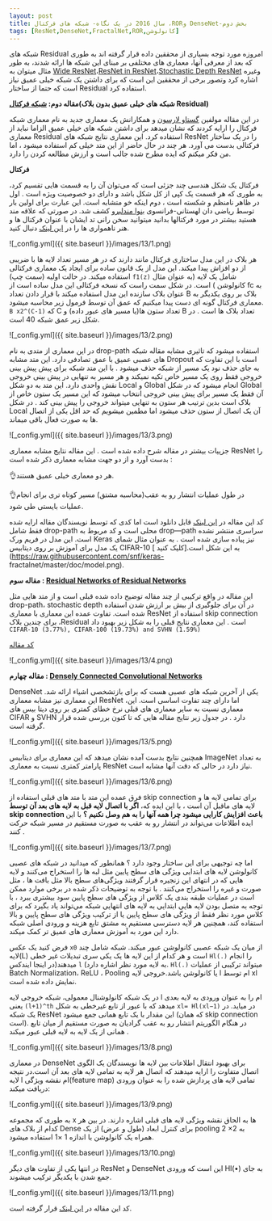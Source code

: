 ```yaml
---
layout: post
title: سال 2016 در یک نگاه- شبکه های فرکتال ،RORو DenseNet-بخش دوم
tags: [ResNet,DenseNet,FractalNet,ROR,کانولوشن]
---
```

شبکه های Residual امروزه مورد توجه بسیاری از محققین داده قرار گرفته اند به طوری که بعد از معرفی آنها، معماری های مختلفی بر مبنای این شبکه ها ارائه شدند، 
به طور مثال میتوان به [Wide ResNet](https://arxiv.org/abs/1605.07146)،[ResNet in ResNet](https://arxiv.org/abs/1603.08029)،[Stochastic Depth ResNet](https://arxiv.org/abs/1603.09382) وغیره اشاره کرد وتصور برخی از محققین این است که برای داشتن یک شبکه خیلی عمیق نیاز است که حتما از ساختار Residual  استفاده کرد.

**مقاله دوم: [شبکه فرکتال]( https://arxiv.org/abs/1605.07648)(شبکه های خیلی عمیق بدون بلاک Residual)**

در این مقاله مولفین [گستاو لارسون](http://people.cs.uchicago.edu/~larsson/) و همکارانش یک معماری جدید به نام معماری شبکه فرکتال را ارایه کردند که نشان میدهد برای داشتن شبکه های خیلی عمیق الزاما نباید از معماری Residual استفاده کرد. این معماری نتایج شبکه های ResNet را در یک ساختار فرکتالی بدست می آورد. هر چند در حال حاضر از این متد خیلی کم استفاده میشود ، اما من فکر میکنم که ایده مطرح شده جالب است و ارزش مطالعه کردن را دارد.

**فرکتال**

فرکتال یک شکل هندسی چند جزئی است که می‌توان آن را به قسمت هایی تقسیم کرد، به طوری که هر قسمت یک کپی از کل  شکل باشد و دارای دو خصوصیت ویژه است . اول در ظاهر نامنظم و شکسته است ، دوم اینکه خو متشابه است. این عبارت برای اولین بار توسط ریاضی  دان لهستانی-فرانسوی [بنوا مندلبرو](https://en.wikipedia.org/wiki/Benoit_Mandelbrot) کشف شد. در صورتی که علاقه مند هستید بیشتر در مورد فرکتالها بدانید میتوانید سخن رانی تد ایشان با عنوان فرکتال ها و هنر ناهمواری ها را در [این لینک](https://www.youtube.com/watch?v=ay8OMOsf6AQ) دنبال کنید.

![_config.yml]({{ site.baseurl }}/images/13/1.png)

هر بلاک در این مدل ساختاری فرکتال مانند دارند که در هر مسیر تعداد لایه ها با ضریبی از دو افزاش پیدا میکند. این مدل از یک قانون ساده برای ایجاد یک معماری فرکتالی استفاده میکند. در حالت اولیه (سمت چپ) `f1(z)` شامل یک لایه (به عنوان مثال کانولوشن ) است. در شکل سمت راست که نسخه فرکتالی این مدل ساده است از fc به عنوان بلاک سازنده این مدل استفاده میکند با قرار دادن تعداد B  بلاک بر روی یکدیگر به معماری فرکتال گونه ای دست پیدا میکنیم که عمق آن توسط فرمول زیر محاسبه میشود. `B x2^(C-1)` که C تعداد ستون ها(یا مسیر های عبور داده) و B تعداد بلاک ها است . در شکل زیر عمق شبکه 40 است.

![_config.yml]({{ site.baseurl }}/images/13/2.png)

در این معماری از متدی به نام drop-path استفاده میشود که تاثیری مشابه مقاله شبکه های عصبی عمیق با عمق تصادفی  دارد. این متد مشابه Dropout است با این تفاوت که به جای حذف نود یک مسیر از شبکه حذف میشود . با این متد شبکه برای پیش پیش بینی خروجی فقط روی یک مسیر خاص تکیه نمیکند و هر مسیر به تنهایی در پیش بینی خروجی نقش واحدی دارد. این متد به دو شکل Local  و Global  انجام میشود که در شکل Global آن فقط یک مسیر برای پیش بینی خروجی انتخاب میشود که این مسیر یک ستون خاص از بلاک است بدین ترتیب هر ستون به تنهایی میتواند خروجی را پیش بینی کند . در شکل Local آن یک اتصال از ستون حذف میشود اما مطمین میشویم که حد اقل یکی از اتصال ها به صورت فعال باقی میماند.

![_config.yml]({{ site.baseurl }}/images/13/3.png)

جزییات بیشتر در مقاله شرح داده شده است . این مقاله نتایج مشابه معماری ResNet را بدست آورد و از دو جهت مشابه معماری ذکر شده است :

 👌هر دو معماری خیلی عمیق هستند.

 👌در طول عملیات انتشار رو به عقب(محاسبه مشتق) مسیر کوتاه تری برای انجام عملیات بایستی طی شود.

کد این مقاله در [این لینک](https://github.com/gustavla/fractalnet) قابل دانلود است اما کدی که توسط نویسندگان مقاله ارایه شده فقط شامل drop-path محلی است و کد مربوط به drop—path سراسری منتشر نشده است. این مدل در فریم ورک Keras نیز پیاده سازی شده است . به عنوان مثال شمای یک مدل برای آموزش بر روی دیتابیس CIFAR-10 به این شکل است.[کلیک کنید ](https://raw.githubusercontent.com/snf/keras- fractalnet/master/doc/model.png).

**مقاله سوم : [Residual Networks of Residual Networks](https://arxiv.org/abs/1608.02908)**

این مقاله در  واقع ترکیبی از چند مقاله توضیح داده شده قبلی است و از متد هایی مثل drop-path، stochastic depth در آن برای جلوگیری از بیش بر ارزش شدن استفاده شده است. تفاوت عمده این معماری با معماری ResNet استفاده از skip connection برای چندین بلاک ،Residual است . این معماری نتایج قبلی را به شکل زیر بهبود داد `CIFAR-10 (3.77%), CIFAR-100 (19.73%) and SVHN (1.59%)`

[ کد مقاله](https://github.com/titu1994/Residual-of-Residual-Networks)

![_config.yml]({{ site.baseurl }}/images/13/4.png)

**مقاله چهارم : [Densely Connected Convolutional Networks](https://arxiv.org/abs/1608.06993)**

DenseNet یکی از آخرین شبکه های عصبی هست که برای بازتشخصی اشیاء ارائه شد. این معماری نیز مشابه معماری ResNet ،اما دارای چند تفاوت اساسی است. این معماری نسبت به سایر معماری های قبلی نرخ خطای کمتری بر روی دیتا بیس های CIFAR و SVHN دارد . در جدول زیر نتایج مقاله هایی که تا کنون بررسی شده قرار گرقته است.

![_config.yml]({{ site.baseurl }}/images/13/5.png)

همچنین نتایج بدست آمده نشان میدهد که این معماری برای دیتابیس ImageNet به تعداد پارامتر کمتری نسبت به معماری ResNet نیاز دارد در حالی که دقت آنها مشابه است.

![_config.yml]({{ site.baseurl }}/images/13/6.png)

فرق عمده این متد با متد های قبلی استفاده از skip connection برای تمامی لایه ها و لایه های ماقبل آن است ، با این ایده که، **اگر با اتصال لایه قبل به لایه های بعد آن توسط  skip connection باعث افزایش کارایی میشود چرا همه آنها را به هم وصل نکنیم ؟** با این ایده اطلاعات می‌تواند در انتشار رو به عقب به صورت مستقیم در مسیر شبکه حرکت کنند ‌.

![_config.yml]({{ site.baseurl }}/images/13/7.png)

اما چه توجیهی برای این ساختار وجود دارد ؟ همانطور که میدانید در شبکه های عصبی کانولوشن لایه های ابتدایی ویژگی های سطح پایین مثل لبه ها را استخراج می‌کنند و لایه هایی که در انتهای این زنجیره قرار گرفتند ویژگی‌های سطح بالا مثل بافت ها ، مثل صورت و غیره را استخراج می‌کنند . با توجه به توضیحات ذکر شده در برخی موارد ممکن است در عملیات طبقه بندی یک کلاس از ویژگی های سطح پایین سود بیشتری ببرد ، با توجه به متصل بودن لایه هایی ابتدایی به لایه های انتهایی شبکه می‌تواند یاد بگیرد که برای کلاس مورد نظر فقط از ویژگی های سطح پایین یا از ترکیب ویژگی های سطح پایین و بالا استفاده کند، همچنین هر لایه دسترسی مستقیم به مشتق تابع هزینه و ورودی اصلی شبکه دارد این مورد به آموزش معماری های عمیق تر کمک میکند.

فرض کنید یک عکس `x0` از میان یک شبکه عصبی کانولوشن عبور میکند. شبکه شامل چند لایه(L) است و هر کدام از این لایه ها یک یکی سری تبدیلات غیر خطی `Hl(.)` را انجام میدهند(در اینجا ایندکس `l`  (به لایه مورد نظر اشاره دارد. `Hl(.)` میتواند ترکیبی از عملیات Batch Normalization، ReLU ، Pooling یا کانولوشن باشد.خروجی لایه l ام توسط xl نمایش داده شده است.

در یک شبکه کانولوشنال معمولی، شبکه خروجی لایه l ام را به عنوان ورودی به لایه بعدی یعنی `(l+1)^th`  میدهد که با عبور از تابع غیرخطی به شکل `xl= Hl(xl−1)` در میاید. در یک شبکه ResNet این مقدار با یک تابع همانی جمع میشود (که همان skip connection است). در هنگام الگوریتم انتشار رو به عقب گرادیان به صورت مستقیم از میان تابع همانی از یک لایه به لایه قبلی عبور میکند .

![_config.yml]({{ site.baseurl }}/images/13/8.png)

در معماری DenseNet برای بهبود انتقال اطلاعات بین لایه ها نویسندگان یک الگوی اتصال متفاوت را ارایه میدهند که اتصال هر لایه به تمامی لایه های بعد آن است.در نتیجه لایه l ام نقشه ویژگی(feature map) تمامی لایه های پردازش شده را به عنوان ورودی دریافت میکند:

![_config.yml]({{ site.baseurl }}/images/13/9.png)

به طوری که مجموعه x ها به الحاق نقشه ویژگی لایه های قبلی اشاره دارند. در بین هر کدام از بلاک های Dense برای کنترل ابعاد (طول و عرض) از یک pooling   2 ×2 به همراه یک کانولوشن با اندازه 1 ×1  استفاده میشود.

![_config.yml]({{ site.baseurl }}/images/13/10.png)

در انتها یکی از تفاوت های دیگر ResNet و DenseNet این است که ورودی  Hl(•) به جای جمع شدن با یکدیگر ترکیب میشوند.

![_config.yml]({{ site.baseurl }}/images/13/11.png)

کد این مقاله در [این لینک](https://github.com/liuzhuang13/DenseNet) قرار گرفته است.
